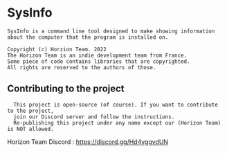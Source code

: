 # SysInfo
    SysInfo is a command line tool designed to make showing information
    about the computer that the program is installed on.
    
    Copyright (c) Horzion Team. 2022
    The Horizon Team is an indie development team from France.
    Some piece of code contains libraries that are copyrighted. 
    All rights are reserved to the authors of those.
    
  ## Contributing to the project
      This project is open-source (of course). If you want to contribute to the project, 
      join our Discord server and follow the instructions. 
      Re-publishing this project under any name except our (Horizon Team) is NOT allowed.
      
Horizon Team Discord : https://discord.gg/Hd4yggydUN
